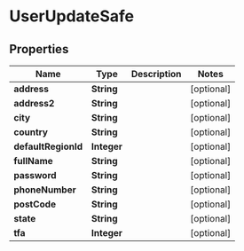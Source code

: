 

# UserUpdateSafe


## Properties

Name | Type | Description | Notes
------------ | ------------- | ------------- | -------------
**address** | **String** |  |  [optional]
**address2** | **String** |  |  [optional]
**city** | **String** |  |  [optional]
**country** | **String** |  |  [optional]
**defaultRegionId** | **Integer** |  |  [optional]
**fullName** | **String** |  |  [optional]
**password** | **String** |  |  [optional]
**phoneNumber** | **String** |  |  [optional]
**postCode** | **String** |  |  [optional]
**state** | **String** |  |  [optional]
**tfa** | **Integer** |  |  [optional]



